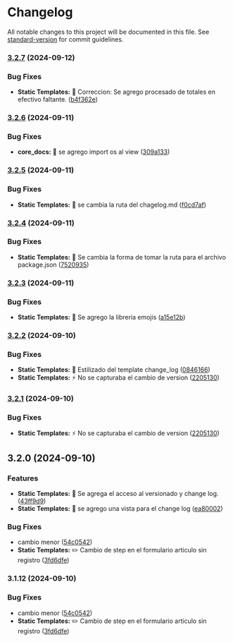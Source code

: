 # Changelog

All notable changes to this project will be documented in this file. See [standard-version](https://github.com/conventional-changelog/standard-version) for commit guidelines.

### [3.2.7](https://github.com/DarkyDieLJob/Ferreteria_v3/compare/v3.2.6...v3.2.7) (2024-09-12)


### Bug Fixes

* **Static Templates:** :bug: Correccion: Se agrego procesado de totales en efectivo faltante. ([b4f362e](https://github.com/DarkyDieLJob/Ferreteria_v3/commit/b4f362ea10b713f4971126758e05dfb69ce2133e))

### [3.2.6](https://github.com/DarkyDieLJob/Ferreteria_v3/compare/v3.2.5...v3.2.6) (2024-09-11)


### Bug Fixes

* **core_docs:** :bug: se agrego import os al view ([309a133](https://github.com/DarkyDieLJob/Ferreteria_v3/commit/309a133af2e9dca0a58af5a322aed9148de171e1))

### [3.2.5](https://github.com/DarkyDieLJob/Ferreteria_v3/compare/v3.2.4...v3.2.5) (2024-09-11)


### Bug Fixes

* **Static Templates:** :bug: se cambia la ruta del chagelog.md ([f0cd7af](https://github.com/DarkyDieLJob/Ferreteria_v3/commit/f0cd7af70f6b5bbae8c92550b315c30a2f7977d3))

### [3.2.4](https://github.com/DarkyDieLJob/Ferreteria_v3/compare/v3.2.3...v3.2.4) (2024-09-11)


### Bug Fixes

* **Static Templates:** :bug: Se  cambia la forma de tomar la ruta para el archivo package.json ([7520935](https://github.com/DarkyDieLJob/Ferreteria_v3/commit/7520935cfbf07d7ab283a0be2c6733da05f56b4b))

### [3.2.3](https://github.com/DarkyDieLJob/Ferreteria_v3/compare/v3.2.2...v3.2.3) (2024-09-11)


### Bug Fixes

* **Static Templates:** :memo: Se agrego la libreria emojis ([a15e12b](https://github.com/DarkyDieLJob/Ferreteria_v3/commit/a15e12b9762511a3d834facc9debfd105deab4b5))

### [3.2.2](https://github.com/DarkyDieLJob/Ferreteria_v3/compare/v3.2.0...v3.2.2) (2024-09-10)


### Bug Fixes

* **Static Templates:** :art: Estilizado del template change_log ([0846166](https://github.com/DarkyDieLJob/Ferreteria_v3/commit/08461665133702363099106222a2d92446d63d68))
* **Static Templates:** :zap: No se capturaba el cambio de version ([2205130](https://github.com/DarkyDieLJob/Ferreteria_v3/commit/2205130f68bea3e0b9377e4bdfe6ab874e57c6a9))

### [3.2.1](https://github.com/DarkyDieLJob/Ferreteria_v3/compare/v3.2.0...v3.2.1) (2024-09-10)


### Bug Fixes

* **Static Templates:** :zap: No se capturaba el cambio de version ([2205130](https://github.com/DarkyDieLJob/Ferreteria_v3/commit/2205130f68bea3e0b9377e4bdfe6ab874e57c6a9))

## 3.2.0 (2024-09-10)


### Features

* **Static Templates:** :memo: Se agrega el acceso al versionado y change log. ([43ff9d9](https://github.com/DarkyDieLJob/Ferreteria_v3/commit/43ff9d90aeb69b24a947866ff31a97d123f6233e))
* **Static Templates:** :memo: se agrego una vista para el change log ([ea80002](https://github.com/DarkyDieLJob/Ferreteria_v3/commit/ea80002d93223a4548c1d9b1525e74cab88625fc))


### Bug Fixes

* cambio menor ([54c0542](https://github.com/DarkyDieLJob/Ferreteria_v3/commit/54c054220f3f339b582626ffc861c44043f88057))
* **Static Templates:** :pencil2: Cambio de step en el formulario articulo sin registro ([3fd6dfe](https://github.com/DarkyDieLJob/Ferreteria_v3/commit/3fd6dfea0bf71596dba8797f5a2b807b4d6d4afa))

### 3.1.12 (2024-09-10)


### Bug Fixes

* cambio menor ([54c0542](https://github.com/DarkyDieLJob/Ferreteria_v3/commit/54c054220f3f339b582626ffc861c44043f88057))
* **Static Templates:** :pencil2: Cambio de step en el formulario articulo sin registro ([3fd6dfe](https://github.com/DarkyDieLJob/Ferreteria_v3/commit/3fd6dfea0bf71596dba8797f5a2b807b4d6d4afa))
